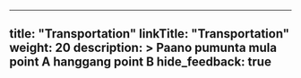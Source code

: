 
---
title: "Transportation"
linkTitle: "Transportation"
weight: 20
description: >
  Paano pumunta mula point A hanggang point B
hide_feedback: true
---
